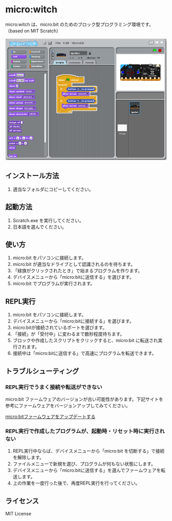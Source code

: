 # micro:witch
micro:witch は、micro:bit のためのブロック型プログラミング環境です。（based on MIT Scratch）

![screenshot1](https://raw.githubusercontent.com/EiichiroIto/microwitch/master/src/images/screenshot1.png)

## インストール方法
1. 適当なフォルダにコピーしてください。

## 起動方法
1. Scratch.exe を実行してください。
1. 日本語を選んでください。

## 使い方
1. micro:bit をパソコンに接続します。
1. micro:bit が適当なドライブとして認識されるのを待ちます。
1. 「緑旗がクリックされたとき」で始まるプログラムを作ります。
1. デバイスメニューから「micro:bitに送信する」を選びます。
1. micro:bit でプログラムが実行されます。

## REPL実行
1. micro:bit をパソコンに接続します。
1. デバイスメニューから「micro:bitに接続する」を選びます。
1. micro:bitが接続されているポートを選びます。
1. 「接続」が「受付中」に変わるまで数秒程度待ちます。
1. ブロックや作成したスクリプトをクリックすると、micro:bit に転送され実行されます。
1. 接続中は「micro:bitに送信する」で高速にプログラムを転送できます。

## トラブルシューティング
### REPL実行でうまく接続や転送ができない
micro:bit ファームウェアのバージョンが古い可能性があります。下記サイトを参考にファームウェアをバージョンアップしてみてください。

[micro:bitファームウェアをアップデートする](https://microbit.org/ja/guide/firmware/)

### REPL実行で作成したプログラムが、起動時・リセット時に実行されない
1. REPL実行中ならば、デバイスメニューから「micro:bit を切断する」で接続を解除します。
1. ファイルメニューで新規を選び、プログラムが何もない状態にします。
1. デバイスメニューから「micro:bitに送信する」を選んでファームウェアを転送します。
1. 上の作業を一度行った後で、再度REPL実行を行ってください。

## ライセンス
MIT License
